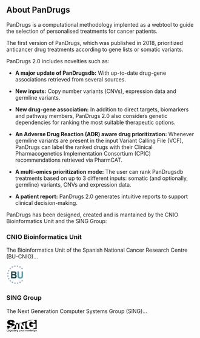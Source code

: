 ## About PanDrugs
PanDrugs is a computational methodology implented as a webtool to guide the selection of personalised treatments for cancer patients. 

The first version of PanDrugs, which was published in 2018, prioritized anticancer drug treatments according to gene lists or somatic variants. 

PanDrugs 2.0 includes novelties such as:

- **A major update of PanDrugsdb:** With up-to-date drug-gene associations retrieved from several sources. <!-- link to sources -->

- **New inputs:** Copy number variants (CNVs), expression data and germline variants. 

- **New drug-gene association:** In addition to direct targets, biomarkers and pathway members, PanDrugs 2.0 also considers genetic dependencies for ranking the most suitable therapeutic options.

- **An Adverse Drug Reaction (ADR) aware drug prioritization:** Whenever germline variants are present in the input Variant Calling File (VCF), PanDrugs can label the ranked drugs with their Clinical Pharmacogenetics Implementation Consortium (CPIC) recommendations retrieved via PharmCAT.

- **A multi-omics prioritization mode:** The user can rank PanDrugsdb treatments based on up to 3 different inputs: somatic (and optionally, germline) variants, CNVs and expression data.

- **A patient report:** PanDrugs 2.0 generates intuitive reports to support clinical decision-making.

PanDrugs has been designed, created and is mantained by the CNIO Bioinformatics Unit and the SING Group:

### CNIO Bioinformatics Unit

The Bioinformatics Unit of the Spanish National Cancer Research Centre (BU-CNIO)...

<div style="text-align: left;"><a href="https://bioinformatics.cnio.es"><img src="bu-cnio-logo.png" alt="BU-CNIO" height="10%" width="10%"/></a>

### SING Group
The Next Generation Computer Systems Group (SING)...

<div style="text-align: left;"><a href="http://www.sing-group.org"><img src="sing-logo.png" alt="SING" height="16%" width="16%"/></a>
